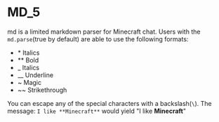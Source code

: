# MD_5
md is a limited markdown parser for Minecraft chat. Users with the `md.parse`(true by default) are able to use the following formats:
- \* Italics
- ** Bold
- _ Italics
- __ Underline
- ~ Magic
- ~~ Strikethrough

You can escape any of the special characters with a backslash(`\`).
The message: `I like **Minecraft**` would yield "I like **Minecraft**"